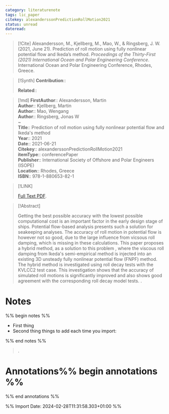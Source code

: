 ```yaml
---
category: literaturenote
tags: lic_paper
citekey: alexanderssonPredictionRollMotion2021
status: unread
dateread:
---
```


> [!Cite]
> Alexandersson, M., Kjellberg, M., Mao, W., & Ringsberg, J. W. (2021, June 21). Prediction of roll motion using fully nonlinear potential flow and Ikeda’s method. _Proceedings of the Thirty-First (2021) International Ocean and Polar Engineering Conference_. International Ocean and Polar Engineering Conference, Rhodes, Greece.

>[!Synth]
>**Contribution**:: 
>
>**Related**:: 
>

>[!md]
> **FirstAuthor**:: Alexandersson, Martin  
> **Author**:: Kjellberg, Martin  
> **Author**:: Mao, Wengang  
> **Author**:: Ringsberg, Jonas W  
~    
> **Title**:: Prediction of roll motion using fully nonlinear potential flow and Ikeda's method  
> **Year**:: 2021  
> **Date**:: 2021-06-21  
> **Citekey**:: alexanderssonPredictionRollMotion2021  
> **itemType**:: conferencePaper  
> **Publisher**:: International Society of Offshore and Polar Engineers (ISOPE)  
> **Location**:: Rhodes, Greece  
> **ISBN**:: 978-1-880653-82-1    

> [!LINK] 
>
>  [Full Text PDF](file://C:/Zotero/storage/AGCLDFDE/Alexandersson%20et%20al.%20-%202021%20-%20Prediction%20of%20roll%20motion%20using%20fully%20nonlinear%20po.pdf).

> [!Abstract]
>
> Getting the best possible accuracy with the lowest possible computational cost is an important factor in the early design stage of ships. Potential flow-based analysis presents such a solution for seakeeping analyses. The accuracy of roll motion in potential flow is however not so good, due to the large influence from vicsous roll damping, which is missing in these calculations. This paper proposes a hybrid method, as a solution to this problem , where the viscous roll damping from Ikeda's semi-empirical method is injected into an existing 3D unsteady fully nonlinear potential flow (FNPF) method. The hybrid method is investigated using roll decay tests with the KVLCC2 test case. This investigation shows that the accuracy of simulated roll motions is significantly improved and also shows good agreement with the corresponding roll decay model tests.
>.
> 
# Notes
%% begin notes %%
- First thing
- Second thing
things to add each time you import:

%% end notes %%

>.



# Annotations%% begin annotations %%


%% end annotations %%

%% Import Date: 2024-02-28T11:31:58.303+01:00 %%
